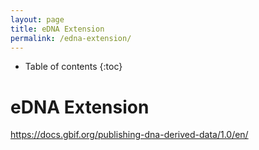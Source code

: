 ```yaml
---
layout: page
title: eDNA Extension
permalink: /edna-extension/
---
```

* Table of contents
{:toc}

# eDNA Extension 

<https://docs.gbif.org/publishing-dna-derived-data/1.0/en/>